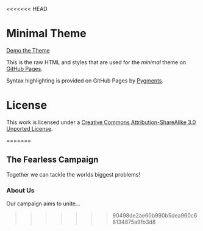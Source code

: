 <<<<<<< HEAD
# Minimal Theme

[Demo the Theme](http://orderedlist.github.com/minimal/)

This is the raw HTML and styles that are used for the *minimal* theme on [GitHub Pages](http://pages.github.com/).

Syntax highlighting is provided on GitHub Pages by [Pygments](http://pygments.org).

# License

This work is licensed under a [Creative Commons Attribution-ShareAlike 3.0 Unported License](http://creativecommons.org/licenses/by-sa/3.0/).



=======
## The Fearless Campaign

Together we can tackle the worlds biggest problems!

### About Us

Our campaign aims to unite...


>>>>>>> 90498de2ae60b990b5dea960c68134875a9fb3d8
